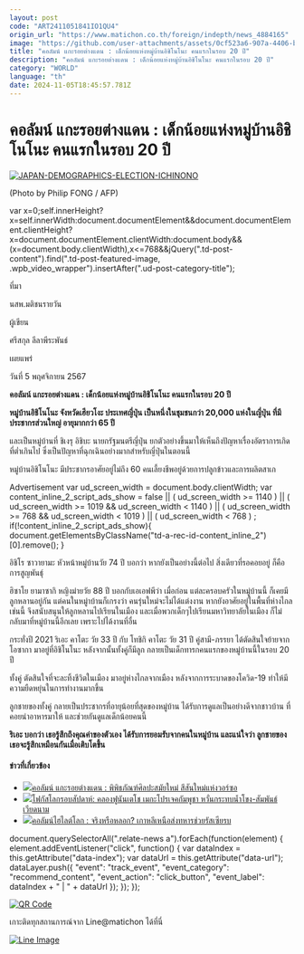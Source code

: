 ```yaml
---
layout: post
code: "ART2411051841IO1QU4"
origin_url: "https://www.matichon.co.th/foreign/indepth/news_4884165"
image: "https://github.com/user-attachments/assets/0cf523a6-907a-4406-b7a6-a574be77878b"
title: "คอลัมน์ แกะรอยต่างแดน : เด็กน้อยแห่งหมู่บ้านอิชิโนโนะ คนแรกในรอบ 20 ปี"
description: "คอลัมน์ แกะรอยต่างแดน : เด็กน้อยแห่งหมู่บ้านอิชิโนโนะ คนแรกในรอบ 20 ปี"
category: "WORLD"
language: "th"
date: 2024-11-05T18:45:57.781Z
---
```


# คอลัมน์ แกะรอยต่างแดน : เด็กน้อยแห่งหมู่บ้านอิชิโนโนะ คนแรกในรอบ 20 ปี

[![](https://www.matichon.co.th/wp-content/uploads/2024/11/jp.jpg "JAPAN-DEMOGRAPHICS-ELECTION-ICHINONO")](https://www.matichon.co.th/wp-content/uploads/2024/11/jp.jpg)

(Photo by Philip FONG / AFP)

var x=0;self.innerHeight?x=self.innerWidth:document.documentElement&&document.documentElement.clientHeight?x=document.documentElement.clientWidth:document.body&&(x=document.body.clientWidth),x<=768&&jQuery(".td-post-content").find(".td-post-featured-image, .wpb\_video\_wrapper").insertAfter(".ud-post-category-title");

ที่มา

นสพ.มติชนรายวัน

ผู้เขียน

ศรีสกุล ลีลาพีระพันธ์

เผยแพร่

วันที่ 5 พฤศจิกายน 2567

**คอลัมน์ แกะรอยต่างแดน : เด็กน้อยแห่งหมู่บ้านอิชิโนโนะ คนแรกในรอบ 20 ปี**

**หมู่บ้านอิชิโนโนะ จังหวัดเฮียวโงะ ประเทศญี่ปุ่น เป็นหนึ่งในชุมชนกว่า 20,000 แห่งในญี่ปุ่น ที่มีประชากรส่วนใหญ่ อายุมากกว่า 65 ปี**

และเป็นหมู่บ้านที่ ชิเงรุ อิชิบะ นายกรัฐมนตรีญี่ปุ่น ยกตัวอย่างขึ้นมาให้เห็นถึงปัญหาเรื่องอัตราการเกิดที่ต่ำเกินไป ซึ่งเป็นปัญหาที่ฉุกเฉินอย่างมากสำหรับญี่ปุ่นในตอนนี้

หมู่บ้านอิชิโนโนะ มีประชากรอาศัยอยู่ไม่ถึง 60 คนเลี้ยงชีพอยู่ด้วยการปลูกข้าวและการผลิตสาเก

Advertisement var ud\_screen\_width = document.body.clientWidth; var content\_inline\_2\_script\_ads\_show = false || ( ud\_screen\_width >= 1140 ) || ( ud\_screen\_width >= 1019 && ud\_screen\_width < 1140 ) || ( ud\_screen\_width >= 768 && ud\_screen\_width < 1019 ) || ( ud\_screen\_width < 768 ) ; if(!content\_inline\_2\_script\_ads\_show){ document.getElementsByClassName("td-a-rec-id-content\_inline\_2")\[0\].remove(); }

อิชิโร ซาวายามะ หัวหน้าหมู่บ้านวัย 74 ปี บอกว่า หากยังเป็นอย่างนี้ต่อไป สิ่งเดียวที่รอคอยอยู่ ก็คือการสูญพันธุ์

ฮิซาโย ยามาซากิ หญิงม่ายวัย 88 ปี บอกกับเอเอฟพีว่า เมื่อก่อน แต่ละครอบครัวในหมู่บ้านนี้ ก็เคยมีลูกหลานอยู่กัน แต่คนในหมู่าบ้านก็เกรงว่า คนรุ่นใหม่จะไม่ได้แต่งงาน หากยังอาศัยอยู่ในพื้นที่ห่างไกลเช่นนี้ จึงสนับสนุนให้ลูกหลานไปเรียนในเมือง และเมื่อพวกเด็กๆไปเรียนมหาวิทยาลัยในเมือง ก็ไม่กลับมาที่หมู่บ้านนี้อีกเลย เพราะไปได้งานที่อื่น

กระทั่งปี 2021 ริเอะ คาโตะ วัย 33 ปี กับ โทชิกิ คาโตะ วัย 31 ปี คู่สามี-ภรรยา ได้ตัดสินใจย้ายจากโอซากา มาอยู่ที่อิชิโนโนะ หลังจากนั้นทั้งคู่ก็มีลูก กลายเป็นเด็กทารกคนแรกของหมู่บ้านนี้ในรอบ 20 ปี

ทั้งคู่ ตัดสินใจที่จะละทิ้งชีวิตในเมือง มาอยู่ห่างไกลจากเมือง หลังจากการระบาดของโควิด-19 ทำให้มีความยืดหยุ่นในการทำงานมากขึ้น

ลูกชายของทั้งคู่ กลายเป็นประชากรที่อายุน้อยที่สุดของหมู่บ้าน ได้รับการดูแลเป็นอย่างดีจากชาวบ้าน ที่คอยนำอาหารมาให้ และช่วยกันดูแลเด็กน้อยคนนี้

**ริเอะ บอกว่า เธอรู้สึกถึงคุณค่าของตัวเอง ได้รับการยอมรับจากคนในหมู่บ้าน และแน่ใจว่า ลูกชายของเธอจะรู้สึกเหมือนกันเมื่อเติบโตขึ้น**

#### ข่าวที่เกี่ยวข้อง

*   [![](https://www.matichon.co.th/wp-content/uploads/2024/10/museum.jpg)คอลัมน์ แกะรอยต่างแดน : พิพิธภัณฑ์ศิลปะสมัยใหม่ สีสันใหม่แห่งวอร์ซอ](https://www.matichon.co.th/foreign/indepth/news_4872295)
*   [![](https://www.matichon.co.th/wp-content/uploads/2024/10/โฟกัสโลก-728.png)โฟกัสโลกรอบสัปดาห์: คลองฟูนันเตโช เมกะโปรเจคกัมพูชา หวั่นกระทบน้ำโขง-สัมพันธ์เวียดนาม](https://www.matichon.co.th/foreign/indepth/news_4869578)
*   [![](https://www.matichon.co.th/wp-content/uploads/2024/10/cnn-L19jb21wb25lbnRzL2ltYWdlL2luc3RhbmNlcy9jbTJubDd0ZGUwMDBxMzU2bWUwMTBydXJ3-L19jb21wb25lbnRzL2FydGljbGUvaW5zdGFuY2VzL2NtMm5rY2w4MzAwY3YyNnFmMWFhN2FmOGM-900x506-1.jpg)คอลัมน์ไฮไลต์โลก : จริงหรือหลอก? เกาหลีเหนือส่งทหารช่วยรัสเซียรบ](https://www.matichon.co.th/foreign/news_4865124)

document.querySelectorAll(".relate-news a").forEach(function(element) { element.addEventListener("click", function() { var dataIndex = this.getAttribute("data-index"); var dataUrl = this.getAttribute("data-url"); dataLayer.push({ "event": "track\_event", "event\_category": "recommend\_content", "event\_action": "click\_button", "event\_label": dataIndex + " | " + dataUrl }); }); });

[![QR Code](https://www.matichon.co.th/wp-content/uploads/2023/07/wob1371z.jpg)](https://lin.ee/ht0nDxX)

เกาะติดทุกสถานการณ์จาก Line@matichon ได้ที่นี่

[![Line Image](https://www.matichon.co.th/wp-content/uploads/2023/07/th.png)](https://lin.ee/ht0nDxX)